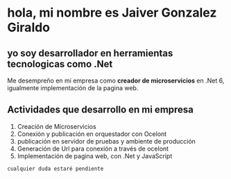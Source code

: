 
# hola, mi nombre es Jaiver Gonzalez Giraldo
## yo soy desarrollador en herramientas tecnologicas como .Net 

Me desempreño en mi empresa como **creador de microservicios** en .Net 6, 
igualmente implementación de la pagina web.

## Actividades que desarrollo en mi empresa

1. Creación de Microservicios
2. Conexión y publicación en orquestador con Ocelont
3. publicación en servidor de pruebas y ambiente de producción
4. Generación de Url para conexión a través de ocelont 
5. Implementación de pagina web, con .Net y JavaScript



```
cualquier duda estaré pendiente

```
